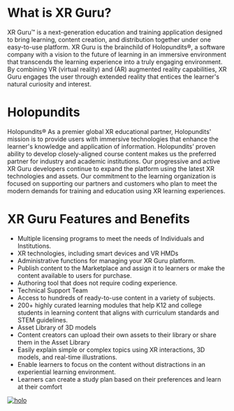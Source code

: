 # What is XR Guru?

XR Guru™ is a next-generation education and training application designed to bring learning, content creation, and distribution together under one easy-to-use platform. XR Guru is the brainchild of Holopundits®, a software company with a vision to the future of learning in an immersive environment that transcends the learning experience into a truly engaging environment. By combining VR (virtual reality) and (AR) augmented reality capabilities, XR Guru engages the user through extended reality that entices the learner's natural curiosity and interest.

# Holopundits

Holopundits® As a premier global XR educational partner, Holopundits' mission is to provide users with immersive technologies that enhance the learner's knowledge and application of information. Holopundits’ proven ability to develop closely-aligned course content makes us the preferred partner for industry and academic institutions. Our progressive and active XR Guru developers continue to expand the platform using the latest XR technologies and assets. Our commitment to the learning organization is focused on supporting our partners and customers who plan to meet the modern demands for training and education using XR learning experiences.

 

# XR Guru Features and Benefits

- &#x20;Multiple licensing programs to meet the needs of Individuals and Institutions.&#x20;
- &#x20;XR technologies, including smart devices and VR HMDs&#x20;
- Administrative functions for managing your XR Guru platform.
- &#x20;Publish content to the Marketplace and assign it to learners or make the content available to users for purchase.&#x20;
- Authoring tool that does not require coding experience.&#x20;
- Technical Support Team&#x20;
- Access to hundreds of ready-to-use content in a variety of subjects.
- &#x20;200+ highly curated learning modules that help K12 and college students in learning content that aligns with curriculum standards and STEM guidelines.&#x20;
- &#x20;Asset Library of 3D models
- &#x20;Content creators can upload their own assets to their library or share them in the Asset Library&#x20;
- Easily explain simple or complex topics using XR interactions, 3D models, and real-time illustrations.&#x20;
- Enable learners to focus on the content without distractions in an experiential learning environment.&#x20;
- Learners can create a study plan based on their preferences and learn at their comfort

 

 

[![holo](https://res.cloudinary.com/marcomontalbano/image/upload/v1649225998/video_to_markdown/images/youtube--D7VlebSxS0M-c05b58ac6eb4c4700831b2b3070cd403.jpg)](https://www.youtube.com/watch?v=D7VlebSxS0M&t=54s "holo")

   
 
